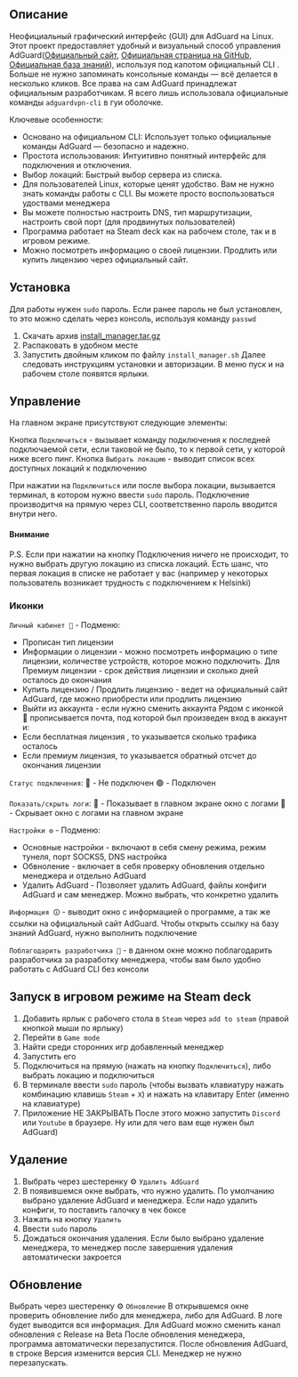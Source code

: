 ## Описание
Неофициальный графический интерфейс (GUI) для AdGuard на Linux. Этот проект предоставляет удобный и визуальный способ управления AdGuard([Официальный сайт](https://adguardvpn-help.net/), [Официальная страница на GitHub](https://github.com/AdguardTeam), [Официальная база знаний](https://adguard-vpn.com/kb/ru/)), используя под капотом официальный CLI . Больше не нужно запоминать консольные команды — всё делается в несколько кликов.
Все права на сам AdGuard принадлежат официальным разработчикам. Я всего лишь использовала официальные команды `adguardvpn-cli` в гуи оболочке.

Ключевые особенности:
- Основано на официальном CLI: Использует только официальные команды AdGuard — безопасно и надежно.
- Простота использования: Интуитивно понятный интерфейс для подключения и отключения.
- Выбор локаций: Быстрый выбор сервера из списка.
- Для пользователей Linux, которые ценят удобство. Вам не нужно знать команды работы с CLI. Вы можете просто воспользоваться удоствами менеджера
- Вы можете полностью настроить DNS, тип маршрутизации, настроить свой порт (для продвинутых пользователей)
- Программа работает на Steam deck как на рабочем столе, так и в игровом режиме.
- Можно посмотреть информацию о своей лицензии. Продлить или купить лицензию через официальный сайт.

## Установка
Для работы нужен `sudo` пароль. Если ранее пароль не был установлен, то это можно сделать через консоль, используя команду `passwd`

1. Скачать архив [install_manager.tar.gz](https://raw.githubusercontent.com/mashakulina/AdGuard_Manager/main/install_manager.tar.gz)
2. Распаковать в удобном месте
3. Запустить двойным кликом по файлу `install_manager.sh`
Далее следовать инструкциям установки и авторизации.
В меню пуск и на рабочем столе появятся ярлыки.

## Управление
На главном экране присутствуют следующие элементы:

Кнопка `Подключиться` - вызывает команду подключения к последней подключаемой сети, если таковой не было, то к первой сети, у которой ниже всего пинг.
Кнопка `Выбрать локацию` - выводит список всех доступных локаций к подключению

При нажатии на `Подключиться` или после выбора локации, вызывается терминал, в котором нужно ввести `sudo` пароль. Подключение производитчя на прямую через CLI, соответственно пароль вводится внутри него. 

#### Внимание
P.S. Если при нажатии на кнопку Подключения ничего не происходит, то нужно выбрать другую локацию из списка локаций. Есть шанс, что первая локация в списке не работает у вас (например у некоторых пользователь возникает трудность с подключением к Helsinki)

### Иконки
`Личный кабинет 👤` - Подменю:
- Прописан тип лицензии
- Информации о лицензии - можно посмотреть информацию о типе лицензии, количестве устройств, которое можно подключить. Для Премиум лицензии - срок действия лицензии и сколько дней осталось до окончания
- Купить лицензию / Продлить лицензию - ведет на официальный сайт AdGuard, где можно приобрести или продлить лицензию
- Выйти из аккаунта - если нужно сменить аккаунта
Рядом с иконкой 👤 прописывается почта, под которой был произведен вход в аккаунт и:
- Если бесплатная лицензия , то указывается сколько трафика осталось
- Если премиум лицензия, то указывается обратный отсчет до окончания лицензии

`Статус подключения`:
🔴 - Не подключен
🟢 - Подключен

`Показать/скрыть логи`:
📝 - Показывает в главном экране окно с логами
🚫 - Скрывает окно с логами на главном экране

`Настройки ⚙️` - Подменю:
- Основные настройки - включают в себя смену режима, режим тунеля, порт SOCKS5, DNS настройка
- Обвноление - включает в себя проверку обновления отдельно менеджера и отдельно AdGuard
- Удалить AdGuard - Позволяет удалить AdGuard, файлы конфиги AdGuard и сам менеджер. Можно выбрать, что конкретно удалить

`Информация 🛈︎` - выводит окно с информацией о программе, а так же ссылки на официальный сайт AdGuard. Чтобы открыть ссылку на базу знаний AdGuard, нужно выполнить подключение

`Поблагодарить разработчика 💸` - в данном окне можно поблагодарить разработчика за разработку менеджера, чтобы вам было удобно работать с AdGuard CLI без консоли

## Запуск в игровом режиме на Steam deck
1. Добавить ярлык с рабочего стола в `Steam` через `add to steam` (правой кнопкой мыши по ярлыку)
2. Перейти в `Game mode`
3. Найти среди сторонних игр добавленный менеджер
4. Запустить его
5. Подключиться на прямую (нажать на кнопку `Подключиться`), либо выбрать локацию и подключиться
6. В терминале ввести `sudo` пароль (чтобы вызвать клавиатуру нажать комбинацию клавишь `Steam` + `X`) и нажать на клавитару Enter (именно на клавиатуре)
7. Приложение НЕ ЗАКРЫВАТЬ
После этого можно запустить `Discord` или `Youtube` в браузере. Ну или для чего вам еще нужен был AdGuard)

## Удаление
1. Выбрать через шестеренку ⚙️ `Удалить AdGuard`
2. В появившемся окне выбрать, что нужно удалить. По умолчанию выбрано удаление AdGuard и менеджера. Если надо удалить конфиги, то поставить галочку в чек боксе
3. Нажать на кнопку `Удалить`
4. Ввести `sudo` пароль
5. Дождаться окончания удаления. Если было выбрано удаление менеджера, то менеджер после завершения удаления автоматически закроется

## Обновление
Выбрать через шестеренку ⚙️ `Обновление`
В открывшемся окне проверить обновление либо для менеджера, либо для AdGuard. В логе будет выводится вся информация. Для AdGuard можно сменить канал обновления с Release на Beta
После обновления менеджера, программа автоматически перезапустится.
После обновления AdGuard, в строке Версия изменится версия CLI. Менеджер не нужно перезапускать.
